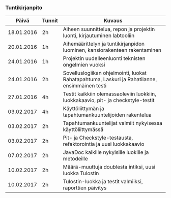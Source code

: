 ### Tuntikirjanpito
Päivä | Tunnit | Kuvaus
--------------- | ----- | ------
18.01.2016 | 2h | Aiheen suunnittelua, repon ja projektin luonti, kirjautuminen labtooliin
20.01.2016 | 1h | Aihemäärittelyn ja tuntikirjanpidon luominen, kansiorakenteen rakentaminen
24.01.2016 | 1h | Projektin uudelleenluonti teknisten ongelmien vuoksi
24.01.2016 | 2h | Sovelluslogiikan ohjelmointi, luokat Rahatapahtuma, Laskuri ja Rahatilanne, ensimmäinen testi
27.01.2016 | 4h | Testit kaikkiin olemassaoleviin luokkiin, luokkakaavio, pit- ja checkstyle-testit
03.02.2017 | 4h | Käyttöliittymän ja tapahtumankuuntelijoiden rakentelua
03.02.2017 | 2h | Tapahtumankuuntelijat valmiit nykyisessa käyttöliittymässä
03.02.2017 | 2h | Pit- ja Checkstyle-testausta, refaktorointia ja uusi luokkakaavio
07.02.2017 | 2h | JavaDoc kaikille nykyisille luokille ja metodeille
10.02.2017 | 2h | Määrä-muuttuja doublesta intiksi, uusi luokka Tulostin
10.02.2017 | 2h | Tulostin-luokka ja testit valmiiksi, raporttien päivitys
